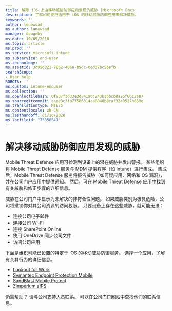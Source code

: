 ```yaml
---
title: 解除 iOS 上由移动威胁防御应用发现的威胁 |Microsoft Docs
description: 了解如何使用适用于 iOS 的移动威胁防御应用来解决威胁。
keywords: ''
author: lenewsad
ms.author: lanewsad
manager: dougeby
ms.date: 10/05/2018
ms.topic: article
ms.prod: ''
ms.service: microsoft-intune
ms.subservice: end-user
ms.technology: ''
ms.assetid: 3c95d821-7862-486a-b9dc-0ed37bc5befb
searchScope:
- User help
ROBOTS: ''
ms.custom: intune-enduser
ms.collection: ''
ms.openlocfilehash: 0f937f3d33e3d94196c243b3bbcbda26f6b12a87
ms.sourcegitcommit: caee3c3fa77586314aa8040b0caf32a0527b669e
ms.translationtype: MTE75
ms.contentlocale: zh-CN
ms.lasthandoff: 01/10/2020
ms.locfileid: "75858541"
---
```

# <a name="resolve-a-threat-found-by-a-mobile-threat-defense-app"></a>解决移动威胁防御应用发现的威胁

Mobile Threat Defense 应用可检测到设备上的潜在威胁并发出警报。 某些组织将 Mobile Threat Defense 服务与 MDM 提供程序（如 Intune）进行集成。 集成后，Mobile Threat Defense 服务将报告威胁（如可疑应用、网络和 OS 漏洞），并在公司门户应用中提供通知。 然后，可在 Mobile Threat Defense 应用中找到有关威胁和修正步骤的详细信息。  

威胁在公司门户中显示为未解决的非符合性问题。 如果威胁类别为极具危险，公司将撤销你对其公司资源的访问权限。 只要设备上存在这些威胁，就可能无法：  

* 连接公司电子邮件
* 连接公司 Wi-Fi
* 连接 SharePoint Online
* 使用 OneDrive 同步公司文件
* 访问公司应用

下面是组织可能已设置的特定于 iOS 的移动威胁防御服务。 选择一个应用，了解有关其行为的详细信息。 


* [Lookout for Work](you-need-to-resolve-a-threat-found-by-lookout-for-work-ios.md)
* [Symantec Endpoint Protection Mobile](you-need-to-resolve-a-threat-found-by-skycure-ios.md)
* [SandBlast Mobile Protect](you-need-to-resolve-a-threat-found-by-checkpoint-ios.md)
* [Zimperium zIPS](you-need-to-resolve-a-threat-found-by-zips-ios.md)

仍需帮助？ 请与公司支持人员联系。 可以在[公司门户网站](https://go.microsoft.com/fwlink/?linkid=2010980)中查找他们的联系信息。  

